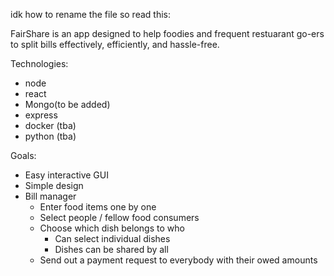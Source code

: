 idk how to rename the file so read this:

FairShare is an app designed to help foodies and frequent restuarant go-ers to
split bills effectively, efficiently, and hassle-free.

Technologies:

- node
- react
- Mongo(to be added)
- express
- docker (tba)
- python (tba)


Goals:

- Easy interactive GUI
- Simple design
- Bill manager
    - Enter food items one by one
    - Select people / fellow food consumers
    - Choose which dish belongs to who
        - Can select individual dishes
        - Dishes can be shared by all
    - Send out a payment request to everybody with their owed amounts
